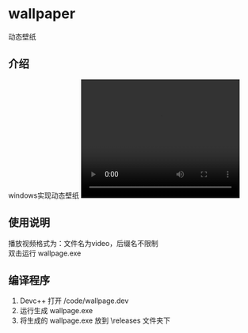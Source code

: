 # wallpaper
动态壁纸

## 介绍  
windows实现动态壁纸
<video width="320" height="240" controls>
  <source src="./示例.mov" type="video/mp4">
</video>

## 使用说明
播放视频格式为：文件名为video，后缀名不限制  
双击运行 wallpage.exe  


## 编译程序
1.  Devc++ 打开 /code/wallpage.dev 
2.  运行生成 wallpage.exe
3.  将生成的 wallpage.exe 放到 \releases 文件夹下



